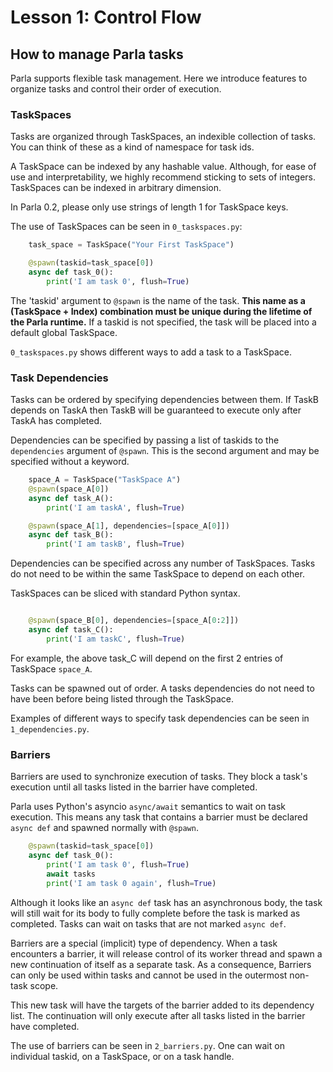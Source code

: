 # Lesson 1: Control Flow

## How to manage Parla tasks

Parla supports flexible task management.
Here we introduce features to organize tasks and control their order of execution.

### TaskSpaces

Tasks are organized through TaskSpaces, an indexible collection of tasks.
You can think of these as a kind of namespace for task ids.

A TaskSpace can be indexed by any hashable value. Although, for ease of use and interpretability, we highly recommend sticking to sets of integers. TaskSpaces can be indexed in arbitrary dimension.

In Parla 0.2, please only use strings of length 1 for TaskSpace keys.

The use of TaskSpaces can be seen in `0_taskspaces.py`:

```python
    task_space = TaskSpace("Your First TaskSpace")

    @spawn(taskid=task_space[0])
    async def task_0():
        print('I am task 0', flush=True)
```

The 'taskid' argument to `@spawn` is the name of the task. **This name as a (TaskSpace + Index) combination must be unique during the lifetime of the Parla runtime.**
If a taskid is not specified, the task will be placed into a default global TaskSpace.

`0_taskspaces.py` shows different ways to add a task to a TaskSpace.

### Task Dependencies

Tasks can be ordered by specifying dependencies between them.
If TaskB depends on TaskA then TaskB will be guaranteed to execute only after TaskA has completed.

Dependencies can be specified by passing a list of taskids to the `dependencies` argument of `@spawn`. This is the second argument and may be specified without a keyword.

```python
    space_A = TaskSpace("TaskSpace A")
    @spawn(space_A[0])
    async def task_A():
        print('I am taskA', flush=True)

    @spawn(space_A[1], dependencies=[space_A[0]])
    async def task_B():
        print('I am taskB', flush=True)
```

Dependencies can be specified across any number of TaskSpaces. Tasks do not need to be within the same TaskSpace to depend on each other.

TaskSpaces can be sliced with standard Python syntax.

```python

    @spawn(space_B[0], dependencies=[space_A[0:2]])
    async def task_C():
        print('I am taskC', flush=True)
```

For example, the above task_C will depend on the first 2 entries of TaskSpace `space_A`.

Tasks can be spawned out of order. A tasks dependencies do not need to have been before being listed through the TaskSpace.

Examples of different ways to specify task dependencies can be seen in `1_dependencies.py`.

### Barriers

Barriers are used to synchronize execution of tasks. They block a task's execution until all tasks listed in the barrier have completed.

Parla uses Python's asyncio `async/await` semantics to wait on task execution. This means any task that contains a barrier must be declared `async def` and spawned normally with `@spawn`.

```python
    @spawn(taskid=task_space[0])
    async def task_0():
        print('I am task 0', flush=True)
        await tasks
        print('I am task 0 again', flush=True)
```

Although it looks like an `async def` task has an asynchronous body, the task will still wait for its body to fully complete before the task is marked as completed. Tasks can wait on tasks that are not marked `async def`.

Barriers are a special (implicit) type of dependency. When a task encounters a barrier, it will release control of its worker thread and spawn a new continuation of itself as a separate task.
As a consequence, Barriers can only be used within tasks and cannot be used in the outermost non-task scope.

This new task will have the targets of the barrier added to its dependency list. The continuation will only execute after all tasks listed in the barrier have completed.

The use of barriers can be seen in `2_barriers.py`.
One can wait on individual taskid, on a TaskSpace, or on a task handle.
